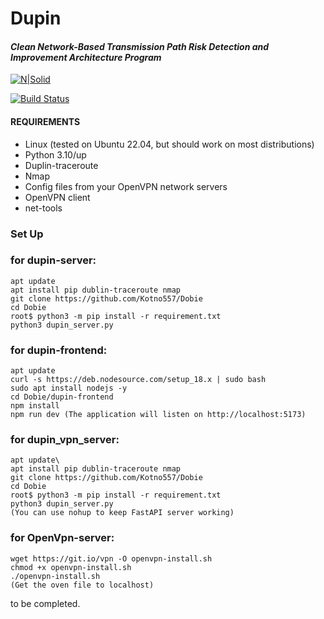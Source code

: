 # Dupin
#### _Clean Network-Based Transmission Path Risk Detection and Improvement Architecture Program_

[![N|Solid](https://www.python.org/static/community_logos/python-powered-w-100x40.png)](https://www.python.org)

[![Build Status](https://travis-ci.org/joemccann/dillinger.svg?branch=master)](https://travis-ci.org/joemccann/dillinger)

#### REQUIREMENTS ####

- Linux (tested on Ubuntu 22.04, but should work on most distributions)
- Python 3.10/up
- Duplin-traceroute
- Nmap
- Config files from your OpenVPN network servers
- OpenVPN client
- net-tools


### Set Up ###

### for dupin-server:
    apt update
    apt install pip dublin-traceroute nmap
    git clone https://github.com/Kotno557/Dobie
    cd Dobie
    root$ python3 -m pip install -r requirement.txt
    python3 dupin_server.py
    
### for dupin-frontend:
    apt update
    curl -s https://deb.nodesource.com/setup_18.x | sudo bash
    sudo apt install nodejs -y
    cd Dobie/dupin-frontend
    npm install
    npm run dev (The application will listen on http://localhost:5173)
    
### for dupin_vpn_server:
    apt update\
    apt install pip dublin-traceroute nmap
    git clone https://github.com/Kotno557/Dobie
    cd Dobie
    root$ python3 -m pip install -r requirement.txt
    python3 dupin_server.py
    (You can use nohup to keep FastAPI server working)

### for OpenVpn-server:
    wget https://git.io/vpn -O openvpn-install.sh
    chmod +x openvpn-install.sh
    ./openvpn-install.sh
    (Get the oven file to localhost)

to be completed.

